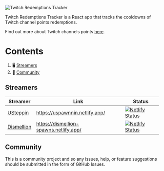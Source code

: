![Twitch Redemptions Tracker](https://user-images.githubusercontent.com/16789070/111539777-2d382400-8766-11eb-8595-7446929ec6ed.png)

Twitch Redemptions Tracker is a React app that tracks the cooldowns of Twitch channel points redemptions.

Find out more about Twitch channels points [here](https://help.twitch.tv/s/article/channel-points-guide).

# Contents

1. 🖥️ [Streamers](#streamers)
2. 🤝 [Community](#community)

## Streamers

| Streamer      | Link | Status |
| ----------- | ----------- | - |
| [USteppin](https://www.twitch.tv/usteppin) | https://uspawnnin.netlify.app/ | [![Netlify Status](https://api.netlify.com/api/v1/badges/8fff37cf-07f5-4bbf-9967-2ac358f5ed1e/deploy-status)](https://app.netlify.com/sites/uspawnnin/deploys) |
| [Dismellion](https://www.twitch.tv/dismellion) | https://dismellion-spawns.netlify.app/ | [![Netlify Status](https://api.netlify.com/api/v1/badges/9bb40549-7638-4eac-8a28-13c97b1a1579/deploy-status)](https://app.netlify.com/sites/dismellion-spawns/deploys) |

## Community

This is a community project and so any issues, help, or feature suggestions should be submitted in the form of GitHub Issues.
